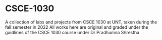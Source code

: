 # CSCE-1030
A collection of labs and projects from CSCE 1030 at UNT, taken during the fall semester in 2022
All works here are original and graded under the guidlines of the CSCE 1030 course under Dr Pradhumna Shrestha


